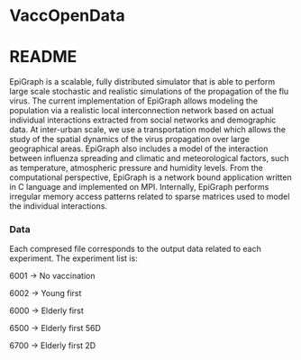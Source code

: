 # VaccOpenData
# README #

EpiGraph is a scalable, fully distributed simulator that is able to perform large scale stochastic and realistic simulations of the propagation of the flu virus. The current implementation of EpiGraph allows modeling the population via a realistic local interconnection network based on actual individual interactions extracted from social networks and demographic data. At inter-urban scale, we use a transportation model which allows the study of the spatial dynamics of the virus propagation over large geographical areas. EpiGraph also includes a model of the interaction between influenza spreading and climatic and meteorological factors, such as temperature, atmospheric pressure and humidity levels. From the computational perspective, EpiGraph is a network bound application written in C language and implemented on MPI. Internally, EpiGraph performs irregular memory access patterns related to sparse matrices used to model the individual interactions.



### Data ###

Each compresed file corresponds to the output data related to each experiment. The experiment list is:

6001 -> No vaccination

6002 -> Young first

6000 -> Elderly first

6500 -> Elderly first 56D

6700 -> Elderly first 2D
